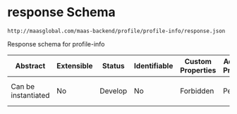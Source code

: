 # response Schema

```
http://maasglobal.com/maas-backend/profile/profile-info/response.json
```

Response schema for profile-info

| Abstract            | Extensible | Status  | Identifiable | Custom Properties | Additional Properties | Defined In                                                       |
| ------------------- | ---------- | ------- | ------------ | ----------------- | --------------------- | ---------------------------------------------------------------- |
| Can be instantiated | No         | Develop | No           | Forbidden         | Permitted             | [maas-backend/profile/profile-info/response.json](response.json) |
